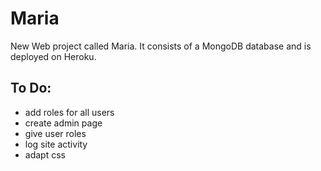 # Maria

New Web project called Maria. It consists of a MongoDB database and is  deployed on Heroku.

## To Do:

* add roles for all users
* create admin page
* give user roles
* log site activity
* adapt css